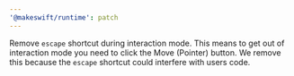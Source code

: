 ```yaml
---
'@makeswift/runtime': patch
---
```


Remove `escape` shortcut during interaction mode. This means to get out of interaction mode you need to click the Move (Pointer) button. We remove this because the `escape` shortcut could interfere with users code.
